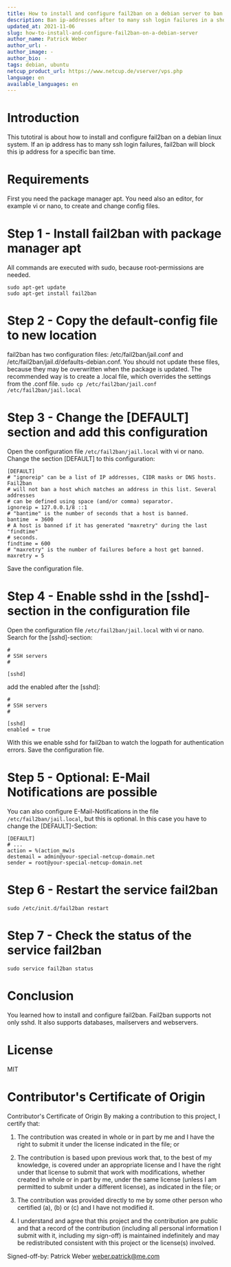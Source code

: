 ```yaml
---
title: How to install and configure fail2ban on a debian server to ban ip-addresses after to many ssh login failures
description: Ban ip-addresses after to many ssh login failures in a short time
updated_at: 2021-11-06
slug: how-to-install-and-configure-fail2ban-on-a-debian-server
author_name: Patrick Weber
author_url: -
author_image: -
author_bio: -
tags: debian, ubuntu
netcup_product_url: https://www.netcup.de/vserver/vps.php
language: en
available_languages: en
---
```


# Introduction
This tutotiral is about how to install and configure fail2ban on a debian linux system. If an ip address has to many ssh login failures, fail2ban will block this ip address for a specific ban time.

# Requirements
First you need the package manager apt. You need also an editor, for example vi or nano, to create and change config files.

# Step 1 - Install fail2ban with package manager apt
All commands are executed with sudo, because root-permissions are needed.

```
sudo apt-get update
sudo apt-get install fail2ban
```

# Step 2 - Copy the default-config file to new location
fail2ban has two configuration files: /etc/fail2ban/jail.conf and /etc/fail2ban/jail.d/defaults-debian.conf.
You should not update these files, because they may be overwritten when the package is updated.
The recommended way is to create a .local file, which overrides the settings from the .conf file.
```sudo cp /etc/fail2ban/jail.conf /etc/fail2ban/jail.local```

# Step 3 - Change the [DEFAULT] section and add this configuration
Open the configuration file ```/etc/fail2ban/jail.local``` with vi or nano.
Change the section [DEFAULT] to this configuration:
```
[DEFAULT]
# "ignoreip" can be a list of IP addresses, CIDR masks or DNS hosts. Fail2ban
# will not ban a host which matches an address in this list. Several addresses
# can be defined using space (and/or comma) separator.
ignoreip = 127.0.0.1/8 ::1
# "bantime" is the number of seconds that a host is banned.
bantime  = 3600
# A host is banned if it has generated "maxretry" during the last "findtime"
# seconds.
findtime = 600
# "maxretry" is the number of failures before a host get banned.
maxretry = 5
```

Save the configuration file.

# Step 4 - Enable sshd in the [sshd]-section in the configuration file
Open the configuration file ```/etc/fail2ban/jail.local``` with vi or nano.
Search for the [sshd]-section:
```
#
# SSH servers
#

[sshd]
```

add the enabled after the [sshd]:

```
#
# SSH servers
#

[sshd]
enabled = true
```

With this we enable sshd for fail2ban to watch the logpath for authentication errors.
Save the configuration file.

# Step 5 - Optional: E-Mail Notifications are possible

You can also configure E-Mail-Notifications in the file ```/etc/fail2ban/jail.local```, but this is optional.
In this case you have to change the [DEFAULT]-Section:

```
[DEFAULT]
# ...
action = %(action_mw)s
destemail = admin@your-special-netcup-domain.net
sender = root@your-special-netcup-domain.net
```

# Step 6 - Restart the service fail2ban
```sudo /etc/init.d/fail2ban restart```

# Step 7 - Check the status of the service fail2ban
```sudo service fail2ban status```

# Conclusion
You learned how to install and configure fail2ban. Fail2ban supports not only sshd. It also supports databases, mailservers and webservers.

# License
MIT

# Contributor's Certificate of Origin
Contributor's Certificate of Origin By making a contribution to this project, I certify that:

 1) The contribution was created in whole or in part by me and I have the right to submit it under the license indicated in the file; or

 2) The contribution is based upon previous work that, to the best of my knowledge, is covered under an appropriate license and I have the right under that license to submit that work with modifications, whether created in whole or in part by me, under the same license (unless I am permitted to submit under a different license), as indicated in the file; or

 3) The contribution was provided directly to me by some other person who certified (a), (b) or (c) and I have not modified it.

 4) I understand and agree that this project and the contribution are public and that a record of the contribution (including all personal information I submit with it, including my sign-off) is maintained indefinitely and may be redistributed consistent with this project or the license(s) involved.

Signed-off-by: Patrick Weber weber.patrick@me.com
